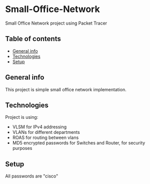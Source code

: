 # Small-Office-Network
Small Office Network project using Packet Tracer

## Table of contents
* [General info](#general-info)
* [Technologies](#technologies)
* [Setup](#setup)

## General info
This project is simple small office network implementation.
	
## Technologies
Project is using:
- VLSM for IPv4 addressing
- VLANs for different departments
- ROAS for routing between vlans
- MD5 encrypted passwords for Switches and Router, for security purposes

## Setup
All passwords are "cisco"
